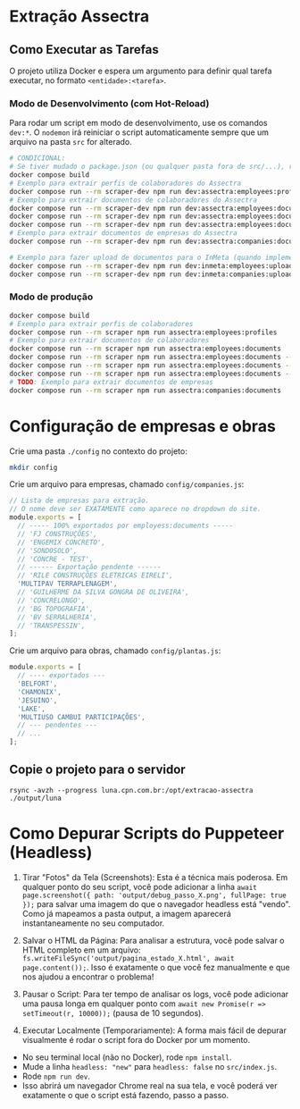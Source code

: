 # Extração Assectra

## Como Executar as Tarefas

O projeto utiliza Docker e espera um argumento para definir qual tarefa executar, no formato `<entidade>:<tarefa>`.

### Modo de Desenvolvimento (com Hot-Reload)

Para rodar um script em modo de desenvolvimento, use os comandos `dev:*`. O `nodemon` irá reiniciar o script automaticamente sempre que um arquivo na pasta `src` for alterado.

```bash
# CONDICIONAL:
# Se tiver mudado o package.json (ou qualquer pasta fora de src/...), refaça a build manualmente
docker compose build
# Exemplo para extrair perfis de colaboradores do Assectra
docker compose run --rm scraper-dev npm run dev:assectra:employees:profiles
# Exemplo para extrair documentos de colaboradores do Assectra
docker compose run --rm scraper-dev npm run dev:assectra:employees:documents
docker compose run --rm scraper-dev npm run dev:assectra:employees:documents -- --start-page=6
docker compose run --rm scraper-dev npm run dev:assectra:employees:documents -- --start-page=6 --end-page=10
# Exemplo para extrair documentos de empresas do Assectra
docker compose run --rm scraper-dev npm run dev:assectra:companies:documents

# Exemplo para fazer upload de documentos para o InMeta (quando implementado)
docker compose run --rm scraper-dev npm run dev:inmeta:employees:upload
docker compose run --rm scraper-dev npm run dev:inmeta:companies:upload
```

### Modo de produção

```bash
docker compose build
# Exemplo para extrair perfis de colaboradores
docker compose run --rm scraper npm run assectra:employees:profiles
# Exemplo para extrair documentos de colaboradores
docker compose run --rm scraper npm run assectra:employees:documents
docker compose run --rm scraper npm run assectra:employees:documents -- --start-page=6
docker compose run --rm scraper npm run assectra:employees:documents -- --empresas-file=config/clientes_especiais.js
docker compose run --rm scraper npm run assectra:employees:documents -- --obras-file=config/obras_especiais.js
# TODO: Exemplo para extrair documentos de empresas
docker compose run --rm scraper npm run assectra:companies:documents
```

# Configuração de empresas e obras

Crie uma pasta `./config` no contexto do projeto:

```bash
mkdir config
```

Crie um arquivo para empresas, chamado `config/companies.js`:

```javascript
// Lista de empresas para extração.
// O nome deve ser EXATAMENTE como aparece no dropdown do site.
module.exports = [
  // ----- 100% exportados por employess:documents -----
  // 'FJ CONSTRUÇÕES',
  // 'ENGEMIX CONCRETO',
  // 'SONDOSOLO',
  // 'CONCRE - TEST',
  // ------ Exportação pendente ------
  // 'RILE CONSTRUÇÕES ELETRICAS EIRELI',
  'MULTIPAV TERRAPLENAGEM',
  // 'GUILHERME DA SILVA GONGRA DE OLIVEIRA',
  // 'CONCRELONGO',
  // 'BG TOPOGRAFIA',
  // 'BV SERRALHERIA',
  // 'TRANSPESSIN',
];
```

Crie um arquivo para obras, chamado `config/plantas.js`:

```javascript
module.exports = [
  // ---- exportados ---
  'BELFORT',
  'CHAMONIX',
  'JESUINO',
  'LAKE',
  'MULTIUSO CAMBUI PARTICIPAÇÕES',
  // --- pendentes ---
  // ...
];
```

## Copie o projeto para o servidor

    rsync -avzh --progress luna.cpn.com.br:/opt/extracao-assectra ./output/luna

# Como Depurar Scripts do Puppeteer (Headless)

1. Tirar "Fotos" da Tela (Screenshots): Esta é a técnica mais poderosa. Em qualquer ponto do seu script, você pode adicionar a linha `await page.screenshot({ path: 'output/debug_passo_X.png', fullPage: true });` para salvar uma imagem do que o navegador headless está "vendo". Como já mapeamos a pasta output, a imagem aparecerá instantaneamente no seu computador.

2. Salvar o HTML da Página: Para analisar a estrutura, você pode salvar o HTML completo em um arquivo: `fs.writeFileSync('output/pagina_estado_X.html', await page.content());`. Isso é exatamente o que você fez manualmente e que nos ajudou a encontrar o problema!

3. Pausar o Script: Para ter tempo de analisar os logs, você pode adicionar uma pausa longa em qualquer ponto com `await new Promise(r => setTimeout(r, 10000));` (pausa de 10 segundos).

4. Executar Localmente (Temporariamente): A forma mais fácil de depurar visualmente é rodar o script fora do Docker por um momento.

- No seu terminal local (não no Docker), rode `npm install`.
- Mude a linha `headless: "new"` para `headless: false` no `src/index.js`.
- Rode `npm run dev`.
- Isso abrirá um navegador Chrome real na sua tela, e você poderá ver exatamente o que o script está fazendo, passo a passo.
